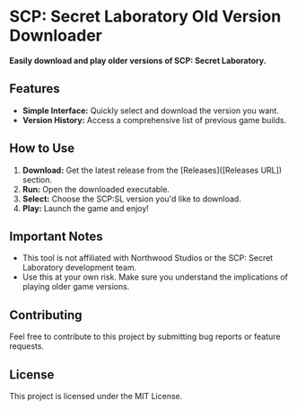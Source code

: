 # SCP: Secret Laboratory Old Version Downloader

**Easily download and play older versions of SCP: Secret Laboratory.**

## Features

* **Simple Interface:** Quickly select and download the version you want.
* **Version History:** Access a comprehensive list of previous game builds.
  
## How to Use

1. **Download:** Get the latest release from the [Releases]([Releases URL]) section.
2. **Run:** Open the downloaded executable.
3. **Select:** Choose the SCP:SL version you'd like to download.
5. **Play:** Launch the game and enjoy!

## Important Notes

* This tool is not affiliated with Northwood Studios or the SCP: Secret Laboratory development team.
* Use this at your own risk.  Make sure you understand the implications of playing older game versions.

## Contributing

Feel free to contribute to this project by submitting bug reports or feature requests.

## License

This project is licensed under the MIT License.

